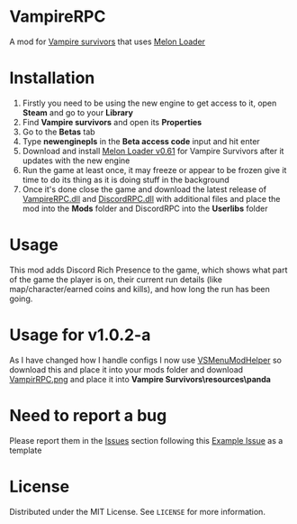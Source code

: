 # VampireRPC
A mod for [Vampire survivors](https://store.steampowered.com/app/1794680/Vampire_Survivors/) that uses [Melon Loader](https://github.com/LavaGang/MelonLoader)

# Installation
1) Firstly you need to be using the new engine to get access to it, open **Steam** and go to your **Library** 
2) Find **Vampire survivors** and open its **Properties**
3) Go to the **Betas** tab
4) Type **newenginepls** in the **Beta access code** input and hit enter
5) Download and install [Melon Loader v0.61](https://github.com/LavaGang/MelonLoader/releases/tag/v0.6.1) for Vampire Survivors after it updates with the new engine
6) Run the game at least once, it may freeze or appear to be frozen give it time to do its thing as it is doing stuff in the background 
7) Once it's done close the game and download the latest release of [VampireRPC.dll](https://github.com/LeCloutPanda/VampireRPC/releases/latest/download/VampireRPC.dll) and [DiscordRPC.dll](https://github.com/LeCloutPanda/VampireRPC/releases/latest/download/DiscordRPC.dll) with additional files and place the mod into the **Mods** folder and DiscordRPC into the **Userlibs** folder

# Usage
This mod adds Discord Rich Presence to the game, which shows what part of the game the player is on, their current run details (like map/character/earned coins and kills), and how long the run has been going.

# Usage for v1.0.2-a
As I have changed how I handle configs I now use [VSMenuModHelper](https://github.com/nwfistere/VSMenuModHelper/releases/tag/v1.0.0) so download this and place it into your mods folder and download [VampirRPC.png](https://github.com/LeCloutPanda/VampireRPC/releases/download/v1.0.2-a/vampirerpc.png) and place it into **Vampire Survivors\resources\panda**

# Need to report a bug
Please report them in the [Issues](https://github.com/LeCloutPanda/VampireRPC/issues) section following this [Example Issue](https://github.com/LeCloutPanda/VampireRPC/issues/1) as a template

# License 
Distributed under the MIT License. See `LICENSE` for more information.
